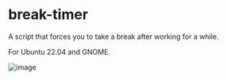 # break-timer

A script that forces you to take a break after working for a while.

For Ubuntu 22.04 and GNOME.

![image](https://github.com/yusanshi/break-timer/assets/36265606/83e0250b-bcb1-48a5-8ae9-a4c4ee00cdde)


